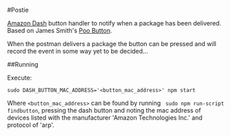 #Postie

[Amazon Dash](https://www.amazon.co.uk/b?ie=UTF8&node=10833773031) button handler to notify when a package has been delivered. Based on James Smith's [Poo Button](https://floppy.org.uk/blog/2016/11/20/the-poo-button/).

When the postman delivers a package the button can be pressed and will record the event in some way yet to be decided...

##Running

Execute:
```
sudo DASH_BUTTON_MAC_ADDRESS='<button_mac_address>' npm start
```

Where `<button_mac_address>` can be found by running `
sudo npm run-script findbutton`, pressing the dash button and noting the mac address of devices listed with the manufacturer 'Amazon Technologies Inc.' and protocol of 'arp'.